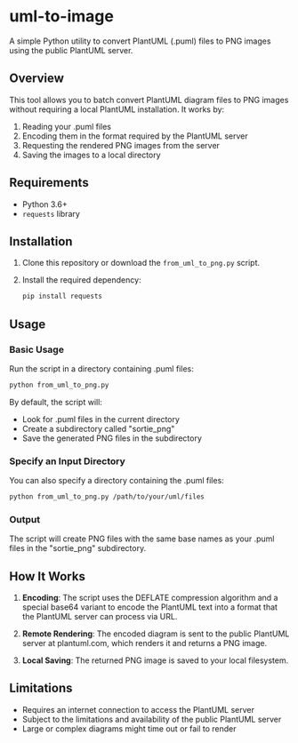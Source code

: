 # uml-to-image

A simple Python utility to convert PlantUML (.puml) files to PNG images using the public PlantUML server.

## Overview

This tool allows you to batch convert PlantUML diagram files to PNG images without requiring a local PlantUML installation. It works by:

1. Reading your .puml files
2. Encoding them in the format required by the PlantUML server
3. Requesting the rendered PNG images from the server
4. Saving the images to a local directory

## Requirements

- Python 3.6+
- `requests` library

## Installation

1. Clone this repository or download the `from_uml_to_png.py` script.

2. Install the required dependency:
   ```bash
   pip install requests
   ```

## Usage

### Basic Usage

Run the script in a directory containing .puml files:

```bash
python from_uml_to_png.py
```

By default, the script will:
- Look for .puml files in the current directory
- Create a subdirectory called "sortie_png"
- Save the generated PNG files in the subdirectory

### Specify an Input Directory

You can also specify a directory containing the .puml files:

```bash
python from_uml_to_png.py /path/to/your/uml/files
```

### Output

The script will create PNG files with the same base names as your .puml files in the "sortie_png" subdirectory.

## How It Works

1. **Encoding**: The script uses the DEFLATE compression algorithm and a special base64 variant to encode the PlantUML text into a format that the PlantUML server can process via URL.

2. **Remote Rendering**: The encoded diagram is sent to the public PlantUML server at plantuml.com, which renders it and returns a PNG image.

3. **Local Saving**: The returned PNG image is saved to your local filesystem.

## Limitations

- Requires an internet connection to access the PlantUML server
- Subject to the limitations and availability of the public PlantUML server
- Large or complex diagrams might time out or fail to render
